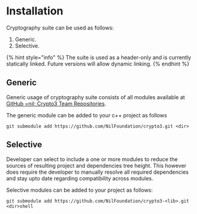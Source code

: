 # Installation

Cryptography suite can be used as follows:

1. Generic.
2. Selective.

{% hint style="info" %}
The suite is used as a header-only and is currently statically linked. Future versions will allow dynamic linking.
{% endhint %}

## **Generic**

Generic usage of cryptography suite consists of all modules available at [GitHub =nil; Crypto3 Team Repositories](https://github.com/orgs/NilFoundation/teams/nil-crypto3/repositories).

The generic module can be added to your c++ project as follows

```shell
git submodule add https://github.com/NilFoundation/crypto3.git <dir>
```

## **Selective**

Developer can select to include a one or more modules to reduce the sources of resulting project and dependencies tree height. This however does require the developer to manually resolve all required dependencies and stay upto date regarding compatibility across modules.

Selective modules can be added to your project as follows:

```shell
git submodule add https://github.com/NilFoundation/crypto3-<lib>.git <dir>shell
```
